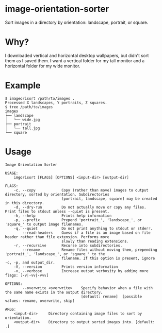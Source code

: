 # image-orientation-sorter
Sort images in a directory by orientation: landscape, portrait, or square.

# Why?
I downloaded vertical and horizontal desktop wallpapers, but didn't sort them as I saved them. I want a vertical folder for my tall monitor and a horizontal folder for my wide monitor.

# Example
```
$ imageorisort /path/to/images .
Processed X landscapes, Y portraits, Z squares.
$ tree /path/to/images
images
├── landscape
│   └── wide.jpg
├── portrait
│   └── tall.jpg
└── square
```

# Usage
```
Image Orientation Sorter

USAGE:
    imgorisort [FLAGS] [OPTIONS] <input-dir> [output-dir]

FLAGS:
    -c, --copy            Copy (rather than move) images to output directory, sorted by orientation. Subdirectories
                          [portrait, landscape, square] may be created in this directory.
    -d, --dry-run         Do not actually move or copy any files. Print files to stdout unless --quiet is present.
    -h, --help            Prints help information
    -p, --prefix          Prepend 'portrait_', 'landscape_', or 'square_' to output image filenames.
    -q, --quiet           Do not print anything to stdout or stderr.
        --read-headers    Guess if a file is an image based on file header rather than file extension. Performs more
                          slowly than reading extensions.
    -r, --recursive       Recurse into subdirectories.
        --rename          Rename files without moving them, prepending 'portrait_', 'landscape_', or 'square_' to the
                          filename. If this option is present, ignore -c, -p, and output_dir.
    -V, --version         Prints version information
    -v, --verbose         Increase output verbosity by adding more flags: [-v|-vv|-vvv]

OPTIONS:
        --overwrite <overwrite>    Specify behavior when a file with the same name exists in the output directory.
                                   [default: rename]  [possible values: rename, overwrite, skip]

ARGS:
    <input-dir>     Directory containing image files to sort by orientation.
    <output-dir>    Directory to output sorted images into. [default: .]
```